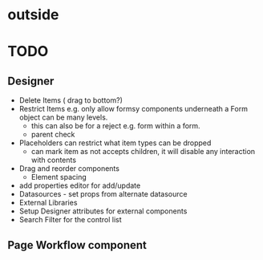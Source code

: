 # outside


# TODO 
## Designer
 - Delete Items ( drag to bottom?)
 - Restrict Items e.g. only allow formsy components underneath a Form object can be many levels.
   - this can also be for a reject e.g. form within a form.
   - parent check
 - Placeholders can restrict what item types can be dropped
   - can mark item as not accepts children, it will disable any interaction with contents
 - Drag and reorder components
   - Element spacing
 - add properties editor for add/update
 - Datasources - set props from alternate datasource
 - External Libraries
  - Setup Designer attributes for external components
 - Search Filter for the control list
## Page Workflow component
